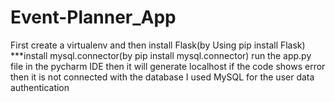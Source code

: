 # Event-Planner_App
First create a virtualenv and then install Flask(by Using pip install Flask) 
***install mysql.connector(by pip install mysql.connector)
run the app.py file in the pycharm IDE then it will generate localhost
if the code shows error then it is not connected with the database
I used MySQL for the user data authentication
